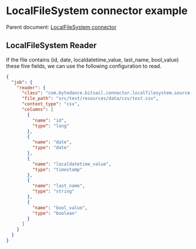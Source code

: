 # LocalFileSystem connector example

Parent document: [LocalFileSystem connector](./localfilesystem.md)

## LocalFileSystem Reader

If the file contains (id, date, localdatetime_value, last_name, bool_value) these five fields, we can use the following configuration to read.

```json
{
  "job": {
    "reader": {
      "class": "com.bytedance.bitsail.connector.localfilesystem.source.LocalFileSystemSource",
      "file_path": "src/test/resources/data/csv/test.csv",
      "content_type": "csv",
      "columns": [
        {
          "name": "id",
          "type": "long"
        },
        {
          "name": "date",
          "type": "date"
        },
        {
          "name": "localdatetime_value",
          "type": "timestamp"
        },
        {
          "name": "last_name",
          "type": "string"
        },
        {
          "name": "bool_value",
          "type": "boolean"
        }
      ]
    }
  }
}
```